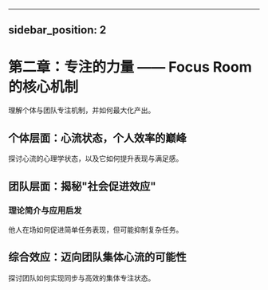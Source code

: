 <!-- filepath: c:\Users\12239\OneDrive\文档\FocusRoom\book\i18n\zh-CN\docusaurus-plugin-content-docs\current\part-one\chapter2.md -->
---
sidebar_position: 2
---

# 第二章：专注的力量 —— Focus Room 的核心机制

理解个体与团队专注机制，并如何最大化产出。

## 个体层面：心流状态，个人效率的巅峰

探讨心流的心理学状态，以及它如何提升表现与满足感。

## 团队层面：揭秘"社会促进效应"

### 理论简介与应用启发

他人在场如何促进简单任务表现，但可能抑制复杂任务。

## 综合效应：迈向团队集体心流的可能性

探讨团队如何实现同步与高效的集体专注状态。
